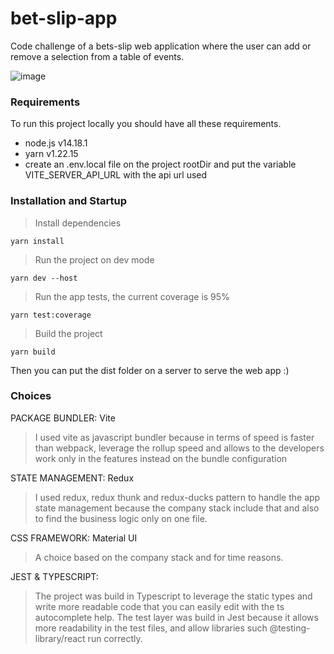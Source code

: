 # bet-slip-app
Code challenge of a bets-slip web application where the user can add or remove a selection from a table of events.

![image](https://user-images.githubusercontent.com/33798495/167214882-738f6a6b-c632-4b03-a106-12d2c970e8f7.png)


### Requirements
To run this project locally you should have all these requirements.
- node.js v14.18.1
- yarn v1.22.15 
- create an .env.local file on the project rootDir and put the variable VITE_SERVER_API_URL with the api url used 

### Installation and Startup
> Install dependencies
```
yarn install
```

> Run the project on dev mode
```
yarn dev --host
```

> Run the app tests, the current coverage is 95%
```
yarn test:coverage
```

> Build the project
```
yarn build
```

Then you can put the dist folder on a server to serve the web app :)

### Choices
PACKAGE BUNDLER: Vite
> I used vite as javascript bundler because in terms of speed is faster than webpack, leverage the rollup speed and allows to the developers work only in the features instead on the bundle configuration

STATE MANAGEMENT: Redux
> I used redux, redux thunk and redux-ducks pattern to handle the app state management because the company stack include that and also to find the business logic only on one file.

CSS FRAMEWORK: Material UI
> A choice based on the company stack and for time reasons.

JEST & TYPESCRIPT:
> The project was build in Typescript to leverage the static types and write more readable code that you can easily edit with the ts autocomplete help.
> The test layer was build in Jest because it allows more readability in the test files, and allow libraries such @testing-library/react run correctly.

